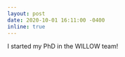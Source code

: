 ```yaml
---
layout: post
date: 2020-10-01 16:11:00 -0400
inline: true
---
```


I started my PhD in the WILLOW team!
